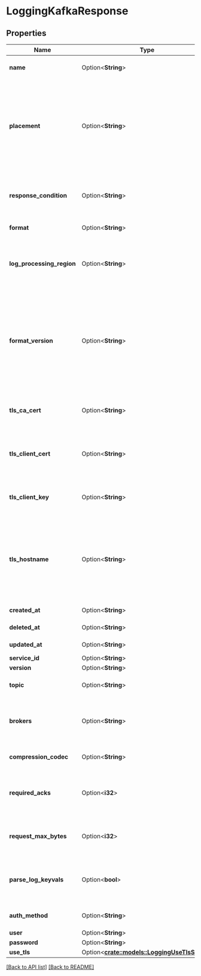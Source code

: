 # LoggingKafkaResponse

## Properties

Name | Type | Description | Notes
------------ | ------------- | ------------- | -------------
**name** | Option<**String**> | The name for the real-time logging configuration. | 
**placement** | Option<**String**> | Where in the generated VCL the logging call should be placed. If not set, endpoints with `format_version` of 2 are placed in `vcl_log` and those with `format_version` of 1 are placed in `vcl_deliver`.  | 
**response_condition** | Option<**String**> | The name of an existing condition in the configured endpoint, or leave blank to always execute. | 
**format** | Option<**String**> | A Fastly [log format string](https://www.fastly.com/documentation/guides/integrations/streaming-logs/custom-log-formats/). | [default to %h %l %u %t "%r" %&gt;s %b]
**log_processing_region** | Option<**String**> | The geographic region where the logs will be processed before streaming. Valid values are `us`, `eu`, and `none` for global. | [default to LogProcessingRegion_None]
**format_version** | Option<**String**> | The version of the custom logging format used for the configured endpoint. The logging call gets placed by default in `vcl_log` if `format_version` is set to `2` and in `vcl_deliver` if `format_version` is set to `1`.  | [default to FormatVersion_v2]
**tls_ca_cert** | Option<**String**> | A secure certificate to authenticate a server with. Must be in PEM format. | [default to null]
**tls_client_cert** | Option<**String**> | The client certificate used to make authenticated requests. Must be in PEM format. | [default to null]
**tls_client_key** | Option<**String**> | The client private key used to make authenticated requests. Must be in PEM format. | [default to null]
**tls_hostname** | Option<**String**> | The hostname to verify the server's certificate. This should be one of the Subject Alternative Name (SAN) fields for the certificate. Common Names (CN) are not supported. | [default to null]
**created_at** | Option<**String**> | Date and time in ISO 8601 format. | [readonly]
**deleted_at** | Option<**String**> | Date and time in ISO 8601 format. | [readonly]
**updated_at** | Option<**String**> | Date and time in ISO 8601 format. | [readonly]
**service_id** | Option<**String**> |  | [readonly]
**version** | Option<**String**> |  | [readonly]
**topic** | Option<**String**> | The Kafka topic to send logs to. Required. | 
**brokers** | Option<**String**> | A comma-separated list of IP addresses or hostnames of Kafka brokers. Required. | 
**compression_codec** | Option<**String**> | The codec used for compression of your logs. | 
**required_acks** | Option<**i32**> | The number of acknowledgements a leader must receive before a write is considered successful. | [default to RequiredAcks_one]
**request_max_bytes** | Option<**i32**> | The maximum number of bytes sent in one request. Defaults `0` (no limit). | [default to 0]
**parse_log_keyvals** | Option<**bool**> | Enables parsing of key=value tuples from the beginning of a logline, turning them into [record headers](https://cwiki.apache.org/confluence/display/KAFKA/KIP-82+-+Add+Record+Headers). | 
**auth_method** | Option<**String**> | SASL authentication method. | 
**user** | Option<**String**> | SASL user. | 
**password** | Option<**String**> | SASL password. | 
**use_tls** | Option<[**crate::models::LoggingUseTlsString**](LoggingUseTlsString.md)> |  | 

[[Back to API list]](../README.md#documentation-for-api-endpoints) [[Back to README]](../README.md)


